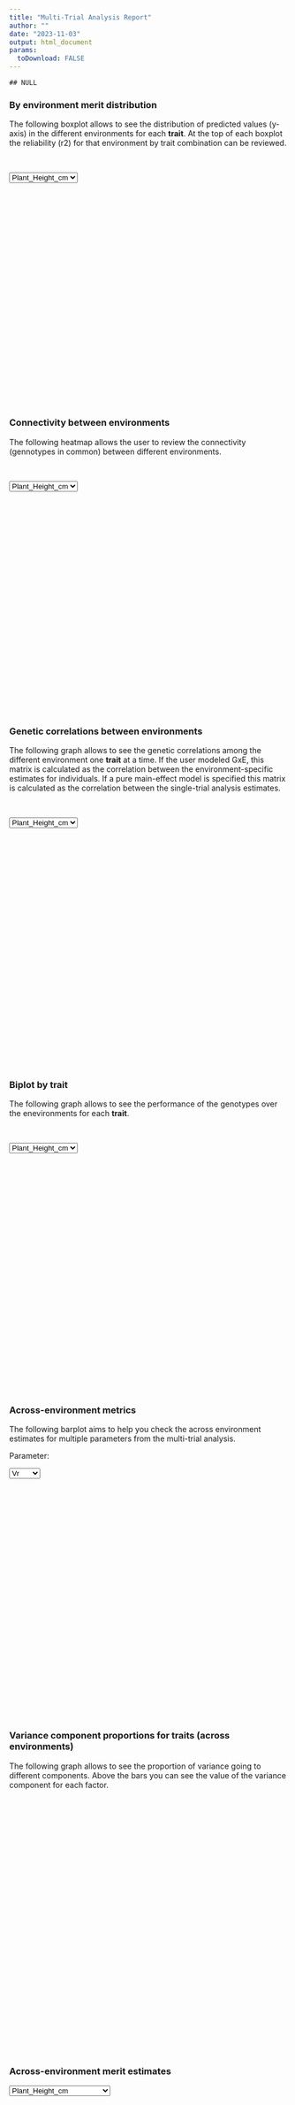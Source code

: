 ```yaml
---
title: "Multi-Trial Analysis Report"
author: ""
date: "2023-11-03"
output: html_document
params:
  toDownload: FALSE
---
```









```
## NULL
```

### By environment merit distribution

The following boxplot allows to see the distribution of predicted values (y-axis) in the different environments for each **trait**. At the top of each boxplot the reliability (r2) for that environment by trait combination can be reviewed.

<p>&nbsp;</p>

<!--html_preserve--><div class="form-group shiny-input-container">
<label class="control-label" id="mtaApp_1-traitMta-label" for="mtaApp_1-traitMta"></label>
<div>
<select id="mtaApp_1-traitMta" class="shiny-input-select"><option value="Plant_Height_cm" selected>Plant_Height_cm</option>
<option value="Ear_Height_cm">Ear_Height_cm</option></select>
<script type="application/json" data-for="mtaApp_1-traitMta" data-nonempty="">{"plugins":["selectize-plugin-a11y"]}</script>
</div>
</div><!--/html_preserve-->

<!--html_preserve--><div class="shiny-plot-output html-fill-item" id="mtaApp_1-out3be097b9da0843dc" style="width:100%;height:400px;"></div><!--/html_preserve-->

### Connectivity between environments

The following heatmap allows the user to review the connectivity (gennotypes in common) between different environments.

<p>&nbsp;</p>

<!--html_preserve--><div class="form-group shiny-input-container">
<label class="control-label" id="mtaApp_1-traitMtaConnect-label" for="mtaApp_1-traitMtaConnect"></label>
<div>
<select id="mtaApp_1-traitMtaConnect" class="shiny-input-select"><option value="Plant_Height_cm" selected>Plant_Height_cm</option>
<option value="Ear_Height_cm">Ear_Height_cm</option></select>
<script type="application/json" data-for="mtaApp_1-traitMtaConnect" data-nonempty="">{"plugins":["selectize-plugin-a11y"]}</script>
</div>
</div><!--/html_preserve-->

<!--html_preserve--><div class="shiny-plot-output html-fill-item" id="mtaApp_1-out1bca2617d62e9e37" style="width:100%;height:400px;"></div><!--/html_preserve-->

### Genetic correlations between environments

The following graph allows to see the genetic correlations among the different environment one **trait** at a time. If the user modeled GxE, this matrix is calculated as the correlation between the environment-specific estimates for individuals. If a pure main-effect model is specified this matrix is calculated as the correlation between the single-trial analysis estimates.

<p>&nbsp;</p>

<!--html_preserve--><div class="form-group shiny-input-container">
<label class="control-label" id="mtaApp_1-traitPredictionsCorrelation-label" for="mtaApp_1-traitPredictionsCorrelation"></label>
<div>
<select id="mtaApp_1-traitPredictionsCorrelation" class="shiny-input-select"><option value="Plant_Height_cm" selected>Plant_Height_cm</option>
<option value="Ear_Height_cm">Ear_Height_cm</option></select>
<script type="application/json" data-for="mtaApp_1-traitPredictionsCorrelation" data-nonempty="">{"plugins":["selectize-plugin-a11y"]}</script>
</div>
</div><!--/html_preserve-->


<!--html_preserve--><div class="shiny-plot-output html-fill-item" id="mtaApp_1-out4b476701ab4078ff" style="width:100%;height:400px;"></div><!--/html_preserve-->

<p>&nbsp;</p>

### Biplot by trait

The following graph allows to see the performance of the genotypes over the enevironments for each **trait**.

<p>&nbsp;</p>

<!--html_preserve--><div class="form-group shiny-input-container">
<label class="control-label" id="mtaApp_1-traitBiplot-label" for="mtaApp_1-traitBiplot"></label>
<div>
<select id="mtaApp_1-traitBiplot" class="shiny-input-select"><option value="Plant_Height_cm" selected>Plant_Height_cm</option>
<option value="Ear_Height_cm">Ear_Height_cm</option></select>
<script type="application/json" data-for="mtaApp_1-traitBiplot" data-nonempty="">{"plugins":["selectize-plugin-a11y"]}</script>
</div>
</div><!--/html_preserve-->

<!--html_preserve--><div class="plotly html-widget html-widget-output shiny-report-size shiny-report-theme html-fill-item" id="mtaApp_1-outfaeacd291bee2642" style="width:100%;height:400px;"></div><!--/html_preserve-->


<p>&nbsp;</p>

### Across-environment metrics

The following barplot aims to help you check the across environment estimates for multiple parameters from the multi-trial analysis.

<!--html_preserve--><div class="form-group shiny-input-container">
<label class="control-label" id="mtaApp_1-parameterMetrics2-label" for="mtaApp_1-parameterMetrics2">Parameter:</label>
<div>
<select id="mtaApp_1-parameterMetrics2" class="shiny-input-select"><option value="mean" selected>mean</option>
<option value="r2" selected>r2</option>
<option value="Vg" selected>Vg</option>
<option value="Vr" selected>Vr</option></select>
<script type="application/json" data-for="mtaApp_1-parameterMetrics2" data-nonempty="">{"plugins":["selectize-plugin-a11y"]}</script>
</div>
</div><!--/html_preserve-->

<!--html_preserve--><div class="shiny-plot-output html-fill-item" id="mtaApp_1-outb39c6d0b29d5ecbb" style="width:100%;height:400px;"></div><!--/html_preserve-->

<p>&nbsp;</p>


### Variance component proportions for traits (across environments)

The following graph allows to see the proportion of variance going to different components. Above the bars you can see the value of the variance component for each factor.

<p>&nbsp;</p>


<!--html_preserve--><div class="shiny-plot-output html-fill-item" id="mtaApp_1-outa4d438a27e9e5760" style="width:100%;height:400px;"></div><!--/html_preserve-->

<p>&nbsp;</p>

### Across-environment merit estimates

<!--html_preserve--><div class="form-group shiny-input-container">
<label class="control-label" id="mtaApp_1-traitMta2-label" for="mtaApp_1-traitMta2"></label>
<div>
<select id="mtaApp_1-traitMta2" class="shiny-input-select"><option value="Plant_Height_cm" selected>Plant_Height_cm</option>
<option value="Ear_Height_cm-envIndex">Ear_Height_cm-envIndex</option>
<option value="Ear_Height_cm">Ear_Height_cm</option>
<option value="Plant_Height_cm-envIndex">Plant_Height_cm-envIndex</option></select>
<script type="application/json" data-for="mtaApp_1-traitMta2" data-nonempty="">{"plugins":["selectize-plugin-a11y"]}</script>
</div>
</div><!--/html_preserve-->

<!--html_preserve--><div class="shiny-plot-output html-fill-item" id="mtaApp_1-out8e34684b2b3db6a1" style="width:100%;height:400px;"></div><!--/html_preserve-->


<p>&nbsp;</p>



### Trait by trait-sensitivity plots

The following plots allow the user to select individual not only based on the scale of the trait but also by the sensitivity of the germplasm to the environmental covariates. These plots are only constructed if the MET model included the GxE in the modeling.


<!--html_preserve--><div class="form-group shiny-input-container">
<label class="control-label" id="mtaApp_1-traitMta3-label" for="mtaApp_1-traitMta3"></label>
<div>
<select id="mtaApp_1-traitMta3" class="shiny-input-select"><option value="Plant_Height_cm" selected>Plant_Height_cm</option>
<option value="Ear_Height_cm">Ear_Height_cm</option></select>
<script type="application/json" data-for="mtaApp_1-traitMta3" data-nonempty="">{"plugins":["selectize-plugin-a11y"]}</script>
</div>
</div><!--/html_preserve-->

<!--html_preserve--><div class="shiny-plot-output html-fill-item" id="mtaApp_1-outb1b2c2392d710035" style="width:100%;height:400px;"></div><!--/html_preserve-->


<p>&nbsp;</p>

### Genetic correlations between traits

The following graph allows to see the genetic correlations among traits using across environment estimates.

<p>&nbsp;</p>

<!--html_preserve--><div class="shiny-plot-output html-fill-item" id="mtaApp_1-outea1ac0ced875e6cb" style="width:100%;height:400px;"></div><!--/html_preserve-->

<p>&nbsp;</p>

### Predictions 

The following table allows to check the trait predictions in wide format together with the QTL profile in case those are available.

<p>&nbsp;</p>

<!--html_preserve--><div class="datatables html-widget html-widget-output shiny-report-size html-fill-item" id="mtaApp_1-out5e41ab2b2aebc4e5" style="width:100%;height:auto;"></div><!--/html_preserve-->




